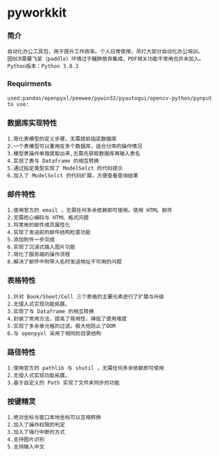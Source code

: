 # pyworkkit

### 简介
    自动化办公工具包，用于提升工作效率。个人日常使用，吊打大部分自动化办公培训。
    因OCR需要飞桨（paddle）环境过于臃肿放弃集成，PDF相关功能不常用也并未加入。
    Python版本：Python 3.8.3

### Requirments
    used:pandas/openpyxl/peewee/pywin32/pyautogui/opencv-python/pynput
    to use:

### 数据库实现特性
    1.简化表模型的定义步骤，无需提前指定数据库
    2.一个表模型可以重用在多个数据库，适合分库的操作情况
    3.模型表操作单独提取出来,无需先获取数据库再输入表名
    4.实现了表与 Dataframe 的相互转换
    5.通过指定类型实现了 ModelSelct 的代码提示
    6.加入了 ModelSelct 的代码扩展，方便查看查询结果

### 邮件特性
    1.使用官方的 email ，无需任何多余依赖即可使用。使用 HTML 邮件
    2.无需担心编码与 HTML 格式问题
    3.将常用的邮件成员属性化
    4.实现了发送前的邮件结构检查功能
    5.添加附件一步完成
    6.实现了沉浸式插入图片功能
    7.简化了服务端的操作流程
    8.解决了邮件中附带人名时发送地址不可用的问题

### 表格特性
    1.针对 Book/Sheet/Cell 三个表格的主要元素进行了扩展与升级
    2.无侵入式实现功能拓展。
    3.实现了与 Dataframe 的相互转换
    4.封装了常用方法，提高了易用性，降低了使用难度
    5.实现了多余单元格的过滤，极大地防止了OOM
    6.与 openpyxl 采用了相同的目录结构

### 路径特性
    1.使用官方的 pathlib 与 shutil ，无需任何多余依赖即可使用
    2.无侵入式实现功能拓展。
    3.基于自定义的 Path 实现了文件夹同步的功能

### 按键精灵
    1.绝对坐标与窗口本地坐标可以互相转换
    2.加入了操作权限的判定
    3.加入了强行中断的方式
    4.支持图片识别
    5.支持输入中文